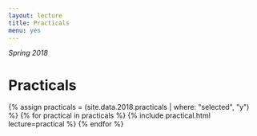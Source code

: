 ```yaml
---
layout: lecture
title: Practicals
menu: yes
---
```

*Spring 2018*

# Practicals

{% assign practicals = (site.data.2018.practicals | where: "selected", "y") %}
{% for practical in practicals %}
{% include practical.html lecture=practical %}
{% endfor %}


